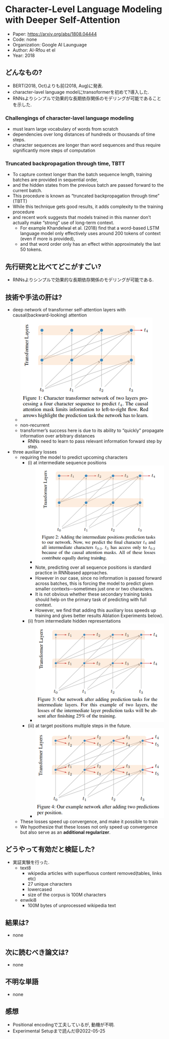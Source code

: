 # Character-Level Language Modeling with Deeper Self-Attention
- Paper: https://arxiv.org/abs/1808.04444
- Code: none
- Organization: Google AI Launguage
- Author: AI-Rfou et el
- Year: 2018

## どんなもの?
- BERT(2018, Oct)よりも前(2018, Aug)に発表.
- character-lavel language modelにtransoformerを初めて?導入した.
- RNNsよりシンプルで効果的な長期依存関係のモデリングが可能であることを示した.

### Challengings of character-lavel language modeling
- must learn large vocabulary of words from scratch
- dependencies over long distances of hundreds or thousands of time steps.
- character sequences are longer than word sequences and thus require significantly more steps of computation

### Truncated backpropagation through time, TBTT
- To capture context longer than the batch sequence length, training batches are provided in sequential order,
- and the hidden states from the previous batch are passed forward to the current batch.
- This procedure is known as “truncated backpropagation through time” (TBTT)
- While this technique gets good results, it adds complexity to the training procedure
- and recent work suggests that models trained in this manner don’t actually make “strong” use of long-term context.
  - For example Khandelwal et al. (2018) find that a word-based LSTM language model only effectively uses around 200 tokens of context (even if more is provided),
  - and that word order only has an effect within approximately the last 50 tokens. 

## 先行研究と比べてどこがすごい?
- RNNsよりシンプルで効果的な長期依存関係のモデリングが可能である.

## 技術や手法の肝は?
- deep network of transformer self-attention layers with causal(backward-looking) attention
  - ![](img/figure1.png)
  - non-recurrent
  - transformer’s success here is due to its ability to “quickly” propagate information over arbitrary distances
    - RNNs need to learn to pass relevant information forward step by step.
- three auxiliary losses
  - requiring the model to predict upcoming characters
    - (i) at intermediate sequence positions
      -  ![](img/figure2.png)
      -  Note, predicting over all sequence positions is standard practice in RNNbased approaches.
      -  However in our case, since no information is passed forward across batches, this is forcing the model to predict given smaller contexts—sometimes just one or two characters.
      -  It is not obvious whether these secondary training tasks should help on the primary task of predicting with full context.
      -  However, we find that adding this auxiliary loss speeds up training and gives better results
Ablation Experiments below).
    - (ii) from intermediate hidden representations
      - ![](img/figure3.png)
    - (iii) at target positions multiple steps in the future.
      - ![](img/figure4.png)
  - These losses speed up convergence, and make it possible to train
  - We hypothesize that these losses not only speed up convergence but also serve as an **additional regularizer**. 

## どうやって有効だと検証した?
- 実証実験を行った.
  - text8
    - wkipedia articles with superfluous content removed(tables, links etc)
    - 27 unique characters
    - lowercased
    - size of the corpus is 100M characters
  - enwiki8
    - 100M bytes of unprocessed wikipedia text

## 結果は?
- none

## 次に読むべき論文は?
- none

## 不明な単語
- none

## 感想
- Positional encodingで工夫しているが, 動機が不明.
- Experimental Setupまで読んだ@2022-05-25
